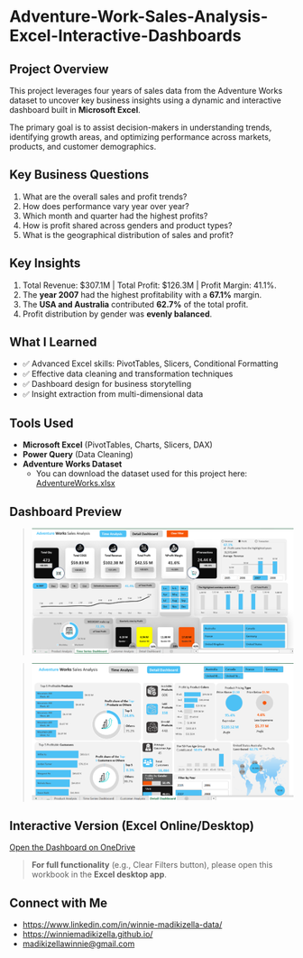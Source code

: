 # Adventure-Work-Sales-Analysis-Excel-Interactive-Dashboards

## Project Overview
This project leverages four years of sales data from the Adventure Works dataset to uncover key business insights using a dynamic and interactive dashboard built in **Microsoft Excel**.

The primary goal is to assist decision-makers in understanding trends, identifying growth areas, and optimizing performance across markets, products, and customer demographics.

## Key Business Questions
1. What are the overall sales and profit trends?
2. How does performance vary year over year?
3. Which month and quarter had the highest profits?
4. How is profit shared across genders and product types?
5. What is the geographical distribution of sales and profit?

## Key Insights
1. Total Revenue: $307.1M | Total Profit: $126.3M | Profit Margin: 41.1%.
2. The **year 2007** had the highest profitability with a **67.1%** margin.
3. The **USA and Australia** contributed **62.7%** of the total profit.
4. Profit distribution by gender was **evenly balanced**.

## What I Learned
- ✅ Advanced Excel skills: PivotTables, Slicers, Conditional Formatting
- ✅ Effective data cleaning and transformation techniques
- ✅ Dashboard design for business storytelling
- ✅ Insight extraction from multi-dimensional data

## Tools Used
- **Microsoft Excel** (PivotTables, Charts, Slicers, DAX)
- **Power Query** (Data Cleaning)
- **Adventure Works Dataset**
  - You can download the dataset used for this project here: [AdventureWorks.xlsx](AdventureWorks.xlsx)

## Dashboard Preview

> ![Dashboard Preview](Time%20series%20Dashboard.png)

> ![Dashboard Preview](Detailed%20Dashboard.png)

## Interactive Version (Excel Online/Desktop)

[Open the Dashboard on OneDrive](https://1drv.ms/x/c/65a2b41c95eb898b/EX7sIvKPtVNDhUVecL3VXzwBqXklGFJZuBGKGSp8XEEj7w?e=l2BcUI)

> **For full functionality** (e.g., Clear Filters button), please open this workbook in the **Excel desktop app**.

## Connect with Me
- https://www.linkedin.com/in/winnie-madikizella-data/ 
- https://winniemadikizella.github.io/ 
- madikizellawinnie@gmail.com 
